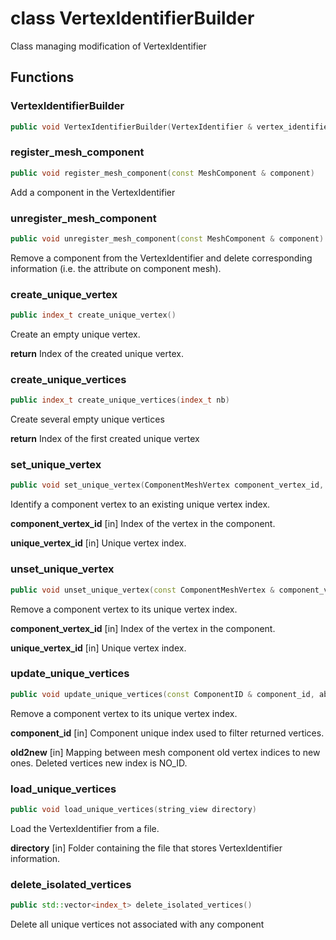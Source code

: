 # class VertexIdentifierBuilder


 Class managing modification of VertexIdentifier



## Functions

### VertexIdentifierBuilder

```cpp
public void VertexIdentifierBuilder(VertexIdentifier & vertex_identifier)
```


### register_mesh_component

```cpp
public void register_mesh_component(const MeshComponent & component)
```


 Add a component in the VertexIdentifier

### unregister_mesh_component

```cpp
public void unregister_mesh_component(const MeshComponent & component)
```


 Remove a component from the VertexIdentifier and delete corresponding information (i.e. the attribute on component mesh).

### create_unique_vertex

```cpp
public index_t create_unique_vertex()
```


 Create an empty unique vertex.

**return** Index of the created unique vertex.

### create_unique_vertices

```cpp
public index_t create_unique_vertices(index_t nb)
```


 Create several empty unique vertices

**return** Index of the first created unique vertex

### set_unique_vertex

```cpp
public void set_unique_vertex(ComponentMeshVertex component_vertex_id, index_t unique_vertex_id)
```


 Identify a component vertex to an existing unique vertex index.

**component_vertex_id** [in] Index of the vertex in the component.

**unique_vertex_id** [in] Unique vertex index.

### unset_unique_vertex

```cpp
public void unset_unique_vertex(const ComponentMeshVertex & component_vertex_id, index_t unique_vertex_id)
```


 Remove a component vertex to its unique vertex index.

**component_vertex_id** [in] Index of the vertex in the component.

**unique_vertex_id** [in] Unique vertex index.

### update_unique_vertices

```cpp
public void update_unique_vertices(const ComponentID & component_id, absl::Span<const index_t> old2new)
```


 Remove a component vertex to its unique vertex index.

**component_id** [in] Component unique index used to filter returned vertices.

**old2new** [in] Mapping between mesh component old vertex indices to new ones. Deleted vertices new index is NO_ID.

### load_unique_vertices

```cpp
public void load_unique_vertices(string_view directory)
```


 Load the VertexIdentifier from a file.

**directory** [in] Folder containing the file that stores VertexIdentifier information.

### delete_isolated_vertices

```cpp
public std::vector<index_t> delete_isolated_vertices()
```


 Delete all unique vertices not associated with any component



